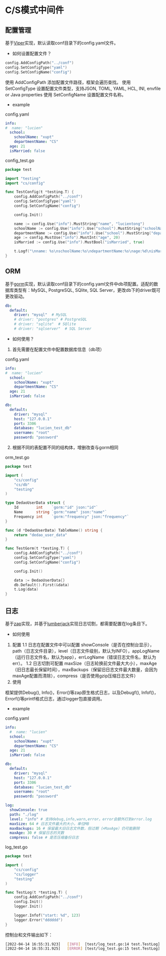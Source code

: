 # C/S模式中间件

## 配置管理
基于[Viper](https://github.com/spf13/viper)实现，默认读取conf目录下的config.yaml文件。

- 如何设置配置文件？

```go
config.AddConfigPath("../conf")
config.SetConfigType("yaml")
config.SetConfigName("config")
```
使用 AddConfigPath 添加配置文件路径，框架会遍历查找。
使用 SetConfigType 设置配置文件类型，支持JSON, TOML, YAML, HCL, INI, envfile or Java properties
使用 SetConfigName 设置配置文件名称。

- example

config.yaml
```yaml
info:
#  name: "lucien"
  school:
    schoolName: "xupt"
    departmentName: "CS"
  age: 21
  isMarried: false

```
config_test.go
``` go
package test

import "testing"
import "cs/config"

func TestConfig(t *testing.T) {
	config.AddConfigPath("../conf")
	config.SetConfigType("yaml")
	config.SetConfigName("config")

	config.Init()

	name := config.Use("info").MustString("name", "lucientong")
	schoolName := config.Use("info").Use("school").MustString("schoolName", "xiyou")
	departmentName := config.Use("info").Use("school").MustString("departmentName", "computer")
	age := config.MustUse("info").MustInt("age", 20)
	isMarried := config.Use("info").MustBool("isMarried", true)

	t.Logf("\nname: %s\nschoolName:%s\ndepartmentName:%s\nage:%d\nisMarried:%v", name, schoolName, departmentName, age, isMarried)
}

```

## ORM
基于[gorm](https://github.com/go-gorm/gorm)实现，默认读取conf目录下的config.yaml文件中db项配置。适配的数据库类型有：MySQL, PostgreSQL, SQlite, SQL Server，更改db下的driver既可更改驱动。
```yaml
db:
  default:
    driver: "mysql"  # MySQL
    # driver: "postgres" # PostgreSQL
    # driver: "sqlite"  # SQlite
    # driver: "sqlserver"  # SQL Server
```

- 如何使用？

1. 首先需要在配置文件中配置数据库信息（db项）

config.yaml
```yaml
info:
#  name: "lucien"
  school:
    schoolName: "xupt"
    departmentName: "CS"
  age: 21
  isMarried: false

db:
  default:
    driver: "mysql"
    host: "127.0.0.1"
    port: 3306
    database: "lucien_test_db"
    username: "root"
    password: "password"
```
2. 根据不同的表配置不同的结构体，增删改查与gorm相同


orm_test.go
```go
package test

import (
	"cs/config"
	"cs/db"
	"testing"
)

type DedaoUserData struct {
	Id        int    `gorm:"id" json:"id"`
	Name      string `gorm:"name" json:"name"`
	Frequency int    `gorm:"frequency" json:"frequency"`
}

func (d *DedaoUserData) TableName() string {
	return "dedao_user_data"
}

func TestGorm(t *testing.T) {
	config.AddConfigPath("../conf")
	config.SetConfigType("yaml")
	config.SetConfigName("config")

	config.Init()

	data := DedaoUserData{}
	db.Default().First(&data)
	t.Log(data)
}

```

## 日志
基于[zap](https://github.com/uber-go/zap)实现，并基于[lumberjack](https://github.com/natefinch/lumberjack)实现日志切割，都需要配置在log条目下。

- 如何使用

1. 配置
1.1 日志在配置文件中可以配置 showConsole（是否在控制台显示），path（日志文件目录），level（日志文件级别，默认为INFO），appLogName（运行日志文件名，默认为app），errLogName（错误日志文件名，默认为err）。
1.2 日志切割可配置 maxSize（日志轮换前文件最大大小），maxAge（旧日志最长保留时间），maxBackups（保留旧日志文件最大数量，会因为maxAge配置而清除），compress（是否使用gzip压缩日志文件）
2. 使用

框架提供Debug(), Info()，Error()等zap原生格式日志，以及Debugf(), Infof()，Errorf()等printf格式日志，通过logger包直接调用。

- example

config.yaml

```yaml
info:
  #  name: "lucien"
  school:
    schoolName: "xupt"
    departmentName: "CS"
  age: 21
  isMarried: false

db:
  default:
    driver: "mysql"
    host: "127.0.0.1"
    port: 3306
    database: "lucien_test_db"
    username: "root"
    password: "password"

log:
  showConsole: true
  path: "./log"
  level: "info" # 支持debug,info,warn,error。error会额外打到error.log
  maxSize: 64 # 日志文件最大的大小，单位MB
  maxBackups: 16 # 保留最大旧日志文件数，但过期（>MaxAge）仍可能删除
  maxAge: 30 # 保留日志的天数
  compress: false # 是否压缩备份日志

```

log_test.go

```go
package test

import (
	"cs/config"
	"cs/logger"
	"testing"
)

func TestLog(t *testing.T) {
	config.AddConfigPath("../conf")
	config.Init()
	logger.Init()

	logger.Infof("start: %d", 123)
	logger.Error("dddddd")
}
```

控制台和文件输出如下：

```bash
[2022-04-14 16:55:31.923]	[INFO]	[test/log_test.go:14 test.TestLog]	start: [123]
[2022-04-14 16:55:31.925]	[ERROR]	[test/log_test.go:15 test.TestLog]	dddddd
```